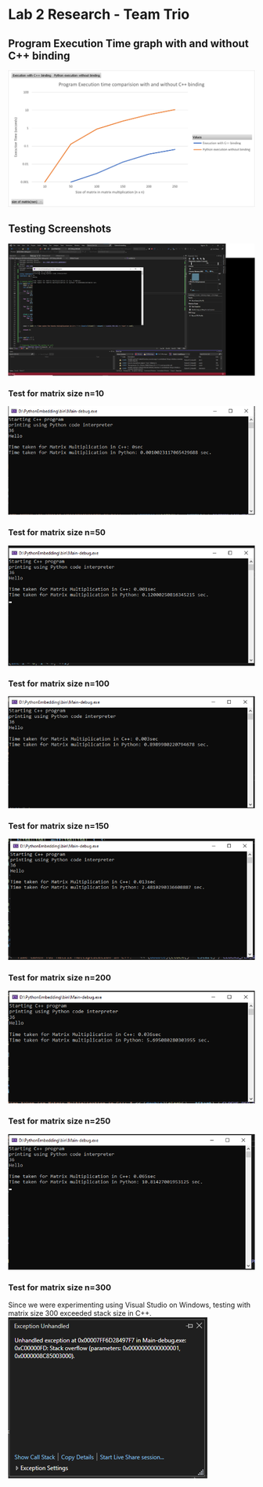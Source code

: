 # Lab 2 Research - Team Trio

## Program Execution Time graph with and without C++ binding

<img src="https://github.com/Sushmitha-93/Python---C-Binding/blob/54e8a078878ccf1245310781285c4bc5aa431255/Execution%20time%20graph.png" />

## Testing Screenshots
<img src="https://github.com/Sushmitha-93/Python---C-Binding/blob/7b02351ff4bab9149e19bb65a930c4d321fed4d7/program%20execution%20on%20visual%20studio%20screenshot.png"/>

### Test for matrix size n=10
<img src="https://github.com/Sushmitha-93/Python---C-Binding/blob/54e8a078878ccf1245310781285c4bc5aa431255/size%2010.png" />

### Test for matrix size n=50
<img src="https://github.com/Sushmitha-93/Python---C-Binding/blob/54e8a078878ccf1245310781285c4bc5aa431255/size%2050.png" />

### Test for matrix size n=100
<img src="https://github.com/Sushmitha-93/Python---C-Binding/blob/54e8a078878ccf1245310781285c4bc5aa431255/Execution%20time%20for%20matrix%20size%20100.png" />

### Test for matrix size n=150
<img src="https://github.com/Sushmitha-93/Python---C-Binding/blob/54e8a078878ccf1245310781285c4bc5aa431255/size%20150.png" />

### Test for matrix size n=200
<img src="https://github.com/Sushmitha-93/Python---C-Binding/blob/54e8a078878ccf1245310781285c4bc5aa431255/size%20200.png" />

### Test for matrix size n=250
<img src="https://github.com/Sushmitha-93/Python---C-Binding/blob/54e8a078878ccf1245310781285c4bc5aa431255/Size%20250.png" />

### Test for matrix size n=300
Since we were experimenting using Visual Studio on Windows, testing with matrix size 300 exceeded stack size in C++.
<img src="https://github.com/Sushmitha-93/Python---C-Binding/blob/54e8a078878ccf1245310781285c4bc5aa431255/Size%20300%20-%20Stack%20overflow%20exception%20in%20C++.png" />
